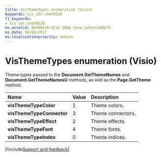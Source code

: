 ```yaml
---
title: VisThemeTypes enumeration (Visio)
keywords: vis_sdr.chm70520
f1_keywords:
- vis_sdr.chm70520
ms.assetid: 8e0d9430-d7a2-30b6-feea-2a9e3cd48b70
ms.date: 06/08/2017
ms.localizationpriority: medium
---
```



# VisThemeTypes enumeration (Visio)

Theme types passed to the **Document.GetThemeNames** and **Document.GetThemeNamesU** methods, as well as the **Page.GetTheme** method.



|Name|Value|Description|
|:-----|:-----|:-----|
| **visThemeTypeColor**|1|Theme colors.|
| **visThemeTypeConnector**|3|Theme connectors.|
| **visThemeTypeEffect**|2|Theme effects.|
| **visThemeTypeFont**|4|Theme fonts.|
| **visThemeTypeIndex**|0|Theme indices.|

[!include[Support and feedback](~/includes/feedback-boilerplate.md)]